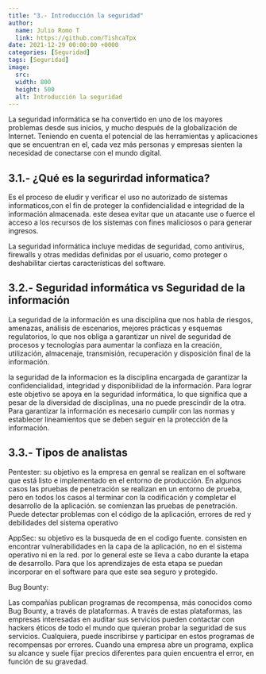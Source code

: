 ```yaml
---
title: "3.- Introducción la seguridad"
author: 
  name: Julio Romo T
  link: https://github.com/TishcaTpx
date: 2021-12-29 00:00:00 +0000
categories: [Seguridad]
tags: [Seguridad]
image:
  src: 
  width: 800
  height: 500
  alt: Introducción la seguridad
---
```

La seguridad informática se ha convertido en uno de los mayores problemas desde sus inicios, y mucho después de la globalización de Internet. Teniendo en cuenta el potencial de las herramientas y aplicaciones que se encuentran en el, cada vez más personas y empresas sienten la necesidad de conectarse con el mundo digital.

## 3.1.- ¿Qué es la segurirdad informatica?

Es el proceso de eludir y verificar el uso no autorizado de sistemas informaticos,con el fin de proteger la confidencialidad e integridad de la información almacenada. 
este desea evitar que un atacante use o fuerce el acceso a los recursos de los sistemas con fines maliciosos o para generar ingresos. 

La seguridad informática incluye medidas de seguridad, como antivirus, firewalls y otras medidas definidas por el usuario, como proteger o deshabilitar ciertas características del software.

## 3.2.- Seguridad informática vs Seguridad de la información

 La seguridad de la información es una disciplina que nos habla de riesgos, amenazas, análisis de escenarios, mejores prácticas y esquemas regulatorios, lo que nos obliga a garantizar un nivel de seguridad de procesos y tecnologías para aumentar la confiaza en  la creación, utilización, almacenaje, transmisión, recuperación y disposición final de la información.

 la seguridad de la informacion es la disciplina encargada de garantizar  la confidencialidad, integridad y disponibilidad de la información. Para lograr este objetivo se apoya en la seguridad informática, lo que significa que a pesar de la diversidad de disciplinas, una no puede prescindir de la otra. Para garantizar la información es necesario cumplir con las normas y establecer lineamientos que se deben seguir en la protección de la información.


## 3.3.- Tipos de analistas

Pentester:
su objetivo es la empresa en genral
se realizan en el software que está listo e implementado en el entorno de producción. En algunos casos las pruebas de penetración se realizan en un entorno de prueba, pero en todos los casos al terminar con la codificación y completar el desarrollo de la aplicación. se comienzan las pruebas de penetración. Puede detectar problemas con el código de la aplicación, errores de red y debilidades del sistema operativo

AppSec:
su objetivo es la busqueda de en el codigo fuente.
consisten en encontrar vulnerabilidades en la capa de la aplicación, no en el sistema operativo ni en la red. por lo general este  se lleva a cabo durante la etapa de desarrollo. Para que los aprendizajes de esta etapa se puedan incorporar en el software para que este sea seguro y protegido.

Bug Bounty:

Las compañías publican programas de recompensa, más conocidos como Bug Bounty, a través de plataformas.
A través de estas plataformas, las empresas interesadas en auditar sus servicios pueden contactar con hackers éticos de todo el mundo que quieran probar la seguridad de sus servicios. Cualquiera, puede inscribirse y participar en estos programas de recompensas por errores. Cuando una empresa abre un programa, explica su alcance y suele fijar precios diferentes para quien encuentra el error, en función de su gravedad.
